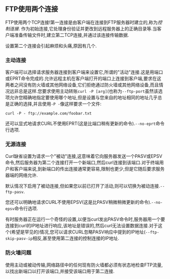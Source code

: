 
## FTP使用两个连接

FTP使用两个TCP连接!第一连接是由客户端在连接到FTP服务器时建立的,称为*控制连接*. 作为初始连接,它处理身份验证并更改到远程服务器上的正确目录等.当客户端准备传输文件时,建立第二TCP连接,并通过该连接传输数据.

设置第二个连接会引起麻烦和头痛,原因有几个.

### 主动连接

客户端可以选择请求服务器连接到客户端来设置它,所谓的"活动"连接.这是用端口或EPRT命令完成的.允许远程主机在客户端打开的端口上连接到客户端,要求在这两者之间没有防火墙或其他网络设备,它们拒绝通过防火墙或其他网络设备,而且情况远非总是这样.您要求使用主动转账`curl -P [arg]`(也称为`--ftp-port`虽然该选项允许您精确地指定要使用哪个地址,但是设置与您来自的地址相同的地址几乎总是正确的选择,并且使用`-P -`像这样要求一个文件:

```
curl -P - ftp://example.com/foobar.txt
```

还可以显式地请求CURL不使用EPRT(这是比端口稍有更新的命令).`--no-eprt`命令行选项.

### 无源连接

Curl缺省设置为请求一个"被动"连接,这意味着它向服务器发送一个PASV或EPSV命令,然后服务器为第二个连接打开一个新端口,然后curl连接到该端口.对于终端用户和客户端来说,到新端口的传出连接通常更容易,限制也更少,但是它随后要求服务器端的网络允许.

默认情况下启用了被动连接,但如果您以前已打开了活动,则可以切换为被动连接.`--ftp-pasv`.

您还可以明确地请求CURL不使用EPSV(这是比PASV稍微稍微更新的命令).`--no-epsv`命令行选项.

有时服务器正在运行一个奇怪的设置,以便当curl发出PASV命令时,服务器用一个要连接到curl的IP地址进行响应,该地址是错误的,然后curl无法设置数据连接.对于这个(希望是罕见的)情况,您可以请求CURL忽略PASV响应中提到的IP地址(`--ftp-skip-pasv-ip`相反,甚至使用第二连接的控制连接的IP地址.

### 防火墙问题

使用主动或被动传输,网络路径中的任何现有防火墙都必须有状态地检查FTP流量,以找出新端口以打开该端口,并接受该端口用于第二连接.
